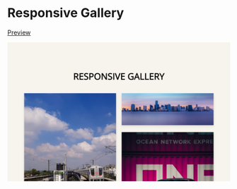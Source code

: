 # Responsive Gallery

[Preview](https://code-architects.github.io/responsive-gallery/)

![Preview for Responsive Gallery](./preview.png)